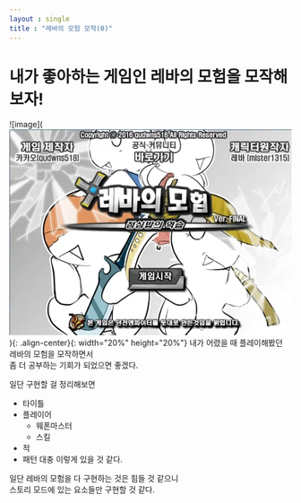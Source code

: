 ```yaml
---
layout : single
title : "레바의 모험 모작(0)"
---
```


# 내가 좋아하는 게임인 레바의 모험을 모작해보자!
![image](![alt text](image.png)){: .align-center}{: width="20%" height="20%"}
내가 어렸을 때 플레이해봤던 레바의 모험을 모작하면서   
좀 더 공부하는 기회가 되었으면 좋겠다.   

일단 구현할 걸 정리해보면
- 타이틀
- 플레이어
    - 웨폰마스터
    - 스킬
- 적
- 패턴
대충 이렇게 있을 것 같다.

일단 레바의 모험을 다 구현하는 것은 힘들 것 같으니   
스토리 모드에 있는 요소들만 구현할 것 같다.   